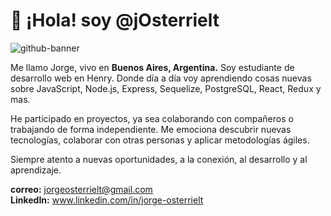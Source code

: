 <h1>👋 ¡Hola! soy @jOsterrielt</h1> 
 
  ![github-banner](https://github.com/jOsterrielt/jOsterrielt/assets/126017918/37f7bec6-c3da-4b3d-93e1-dac643019b04)

 Me llamo Jorge, vivo en <strong>Buenos Aires, Argentina.</strong> Soy estudiante de desarrollo web en Henry.
Donde día a día voy aprendiendo cosas nuevas sobre JavaScript, Node.js, Express, Sequelize, PostgreSQL, React, Redux y mas.

He participado en proyectos, ya sea colaborando con compañeros o trabajando de forma independiente. Me emociona descubrir nuevas tecnologías, colaborar con otras personas y aplicar metodologías ágiles.

Siempre atento a nuevas oportunidades, a la conexión, al desarrollo y al aprendizaje.

 <strong>correo:</strong> jorgeosterrielt@gmail.com <br>
<strong>LinkedIn:</strong> www.linkedin.com/in/jorge-osterrielt 


<!---
jOsterrielt/jOsterrielt is a ✨ special ✨ repository because its `README.md` (this file) appears on your GitHub profile.
You can click the Preview link to take a look at your changes.
--->
